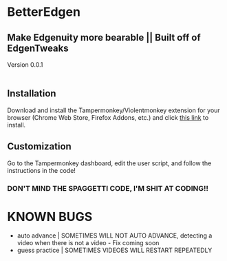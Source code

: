 # BetterEdgen
## Make Edgenuity more bearable || Built off of EdgenTweaks
Version 0.0.1
<br>
<br>
## Installation
Download and install the Tampermonkey/Violentmonkey extension for your browser (Chrome Web Store, Firefox Addons, etc.) and click [this link](https://github.com/Someone68/BetterEdgen/raw/main/betteredgen.js) to install.

## Customization
Go to the Tampermonkey dashboard, edit the user script, and follow the instructions in the code!

### DON'T MIND THE SPAGGETTI CODE, I'M SHIT AT CODING!!

# KNOWN BUGS
- auto advance   | SOMETIMES WILL NOT AUTO ADVANCE, detecting a video when there is not a video - Fix coming soon
- guess practice | SOMETIMES VIDEOES WILL RESTART REPEATEDLY

